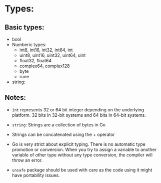 # Types:

## Basic types:
- bool
- Numberic types:
    - int8, int16, int32, int64, int
    - uint8, uint16, uint32, uint64, uint
    - float32, float64
    - complex64, complex128
    - byte
    - rune
- string:
    

## Notes:

- ```int``` represents 32 or 64 bit integer depending on the underlying platform. 32 bits in 32-bit systems and 64 bits in 64-bit systems.

- ```string```: Strings are a collection of bytes in Go
- Strings can be concatenated using the + operator

- Go is very strict about explicit typing. There is no automatic type promotion or conversion. When you try to assign a variable to another variable of other type without any type conversion, the compiler will throw an error.

- ```unsafe``` package should be used with care as the code using it might have portability issues.


